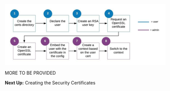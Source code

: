 ![Certificate Creation Process](https://github.com/reselbob/k8sassets/blob/master/rbac/images/rbac-process.jpeg?raw=true)

 MORE TO BE PROVIDED
 
 **Next Up:** Creating the Security Certificates